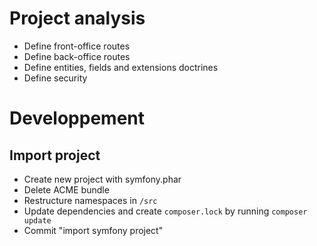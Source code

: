Project analysis
================

- Define front-office routes
- Define back-office routes
- Define entities, fields and extensions doctrines
- Define security

Developpement
=============

Import project
--------------

- Create new project with symfony.phar
- Delete ACME bundle
- Restructure namespaces in ``/src``
- Update dependencies and create ``composer.lock`` by running ``composer update``
- Commit "import symfony project"
